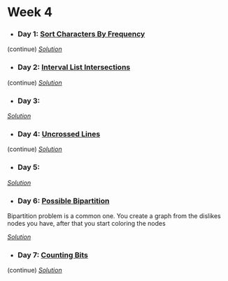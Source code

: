 # Week 4

* ### Day 1: [Sort Characters By Frequency](https://leetcode.com/explore/featured/card/may-leetcoding-challenge/537/week-4-may-22nd-may-28th/3337/)
(continue)
[*Solution*](sort_characters_by_frequency.c++)

* ### Day 2: [Interval List Intersections](https://leetcode.com/explore/featured/card/may-leetcoding-challenge/537/week-4-may-22nd-may-28th/3338/)
(continue)
[*Solution*](interval_list_intersection.c++)

* ### Day 3: []()

[*Solution*]()

* ### Day 4: [Uncrossed Lines](https://leetcode.com/explore/featured/card/may-leetcoding-challenge/537/week-4-may-22nd-may-28th/3340/)
(continue)
[*Solution*](uncrossed_lines.c++)

* ### Day 5: []()

[*Solution*]()

* ### Day 6: [Possible Bipartition](https://leetcode.com/explore/featured/card/may-leetcoding-challenge/537/week-4-may-22nd-may-28th/3342/)
Bipartition problem is a common one. You create a graph from the dislikes nodes you have, after that you start coloring the nodes

[*Solution*](possible_bipartition.c++)

* ### Day 7: [Counting Bits](https://leetcode.com/explore/featured/card/may-leetcoding-challenge/537/week-4-may-22nd-may-28th/3343)
(continue)
[*Solution*](counting_bits.c++)
